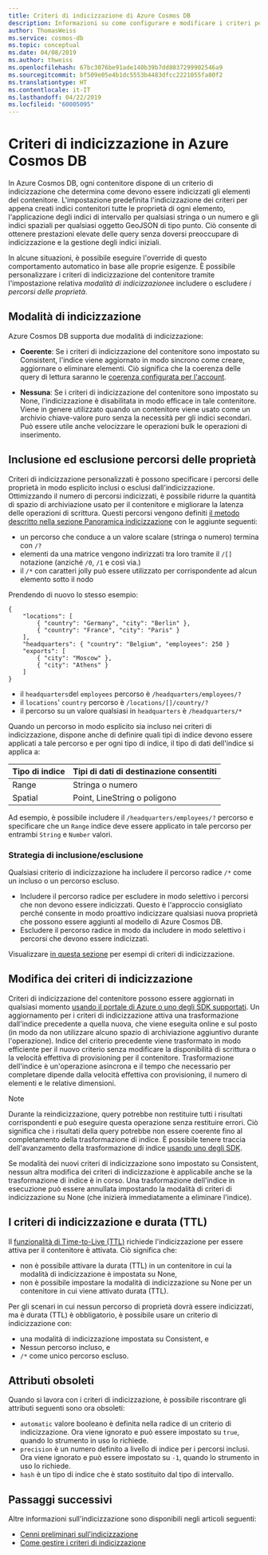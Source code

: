```yaml
---
title: Criteri di indicizzazione di Azure Cosmos DB
description: Informazioni su come configurare e modificare i criteri per l'indicizzazione automatica e prestazioni migliori in Azure Cosmos DB di indicizzazione predefiniti.
author: ThomasWeiss
ms.service: cosmos-db
ms.topic: conceptual
ms.date: 04/08/2019
ms.author: thweiss
ms.openlocfilehash: 67bc3076be91ade140b39b7dd8037299902546a9
ms.sourcegitcommit: bf509e05e4b1dc5553b4483dfcc2221055fa80f2
ms.translationtype: HT
ms.contentlocale: it-IT
ms.lasthandoff: 04/22/2019
ms.locfileid: "60005095"
---
```

# <a name="indexing-policies-in-azure-cosmos-db"></a>Criteri di indicizzazione in Azure Cosmos DB

In Azure Cosmos DB, ogni contenitore dispone di un criterio di indicizzazione che determina come devono essere indicizzati gli elementi del contenitore. L'impostazione predefinita l'indicizzazione dei criteri per appena creati indici contenitori tutte le proprietà di ogni elemento, l'applicazione degli indici di intervallo per qualsiasi stringa o un numero e gli indici spaziali per qualsiasi oggetto GeoJSON di tipo punto. Ciò consente di ottenere prestazioni elevate delle query senza doversi preoccupare di indicizzazione e la gestione degli indici iniziali.

In alcune situazioni, è possibile eseguire l'override di questo comportamento automatico in base alle proprie esigenze. È possibile personalizzare i criteri di indicizzazione del contenitore tramite l'impostazione relativa *modalità di indicizzazione*e includere o escludere *i percorsi delle proprietà*.

## <a name="indexing-mode"></a>Modalità di indicizzazione

Azure Cosmos DB supporta due modalità di indicizzazione:

- **Coerente**: Se i criteri di indicizzazione del contenitore sono impostato su Consistent, l'indice viene aggiornato in modo sincrono come creare, aggiornare o eliminare elementi. Ciò significa che la coerenza delle query di lettura saranno le [coerenza configurata per l'account](consistency-levels.md).

- **Nessuna**: Se i criteri di indicizzazione del contenitore sono impostato su None, l'indicizzazione è disabilitata in modo efficace in tale contenitore. Viene in genere utilizzato quando un contenitore viene usato come un archivio chiave-valore puro senza la necessità per gli indici secondari. Può essere utile anche velocizzare le operazioni bulk le operazioni di inserimento.

## <a name="including-and-excluding-property-paths"></a>Inclusione ed esclusione percorsi delle proprietà

Criteri di indicizzazione personalizzati è possono specificare i percorsi delle proprietà in modo esplicito inclusi o esclusi dall'indicizzazione. Ottimizzando il numero di percorsi indicizzati, è possibile ridurre la quantità di spazio di archiviazione usato per il contenitore e migliorare la latenza delle operazioni di scrittura. Questi percorsi vengono definiti [il metodo descritto nella sezione Panoramica indicizzazione](index-overview.md#from-trees-to-property-paths) con le aggiunte seguenti:

- un percorso che conduce a un valore scalare (stringa o numero) termina con `/?`
- elementi da una matrice vengono indirizzati tra loro tramite il `/[]` notazione (anziché `/0`, `/1` e così via.)
- il `/*` con caratteri jolly può essere utilizzato per corrispondente ad alcun elemento sotto il nodo

Prendendo di nuovo lo stesso esempio:

    {
        "locations": [
            { "country": "Germany", "city": "Berlin" },
            { "country": "France", "city": "Paris" }
        ],
        "headquarters": { "country": "Belgium", "employees": 250 }
        "exports": [
            { "city": "Moscow" },
            { "city": "Athens" }
        ]
    }

- il `headquarters`del `employees` percorso è `/headquarters/employees/?`
- il `locations`' `country` percorso è `/locations/[]/country/?`
- il percorso su un valore qualsiasi in `headquarters` è `/headquarters/*`

Quando un percorso in modo esplicito sia incluso nei criteri di indicizzazione, dispone anche di definire quali tipi di indice devono essere applicati a tale percorso e per ogni tipo di indice, il tipo di dati dell'indice si applica a:

| Tipo di indice | Tipi di dati di destinazione consentiti |
| --- | --- |
| Range | Stringa o numero |
| Spatial | Point, LineString o poligono |

Ad esempio, è possibile includere il `/headquarters/employees/?` percorso e specificare che un `Range` indice deve essere applicato in tale percorso per entrambi `String` e `Number` valori.

### <a name="includeexclude-strategy"></a>Strategia di inclusione/esclusione

Qualsiasi criterio di indicizzazione ha includere il percorso radice `/*` come un incluso o un percorso escluso.

- Includere il percorso radice per escludere in modo selettivo i percorsi che non devono essere indicizzati. Questo è l'approccio consigliato perché consente in modo proattivo indicizzare qualsiasi nuova proprietà che possono essere aggiunti al modello di Azure Cosmos DB.
- Escludere il percorso radice in modo da includere in modo selettivo i percorsi che devono essere indicizzati.

Visualizzare [in questa sezione](how-to-manage-indexing-policy.md#indexing-policy-examples) per esempi di criteri di indicizzazione.

## <a name="modifying-the-indexing-policy"></a>Modifica dei criteri di indicizzazione

Criteri di indicizzazione del contenitore possono essere aggiornati in qualsiasi momento [usando il portale di Azure o uno degli SDK supportati](how-to-manage-indexing-policy.md). Un aggiornamento per i criteri di indicizzazione attiva una trasformazione dall'indice precedente a quella nuova, che viene eseguita online e sul posto (in modo da non utilizzare alcuno spazio di archiviazione aggiuntivo durante l'operazione). Indice del criterio precedente viene trasformato in modo efficiente per il nuovo criterio senza modificare la disponibilità di scrittura o la velocità effettiva di provisioning per il contenitore. Trasformazione dell'indice è un'operazione asincrona e il tempo che necessario per completare dipende dalla velocità effettiva con provisioning, il numero di elementi e le relative dimensioni. 

> [!NOTE]
> Durante la reindicizzazione, query potrebbe non restituire tutti i risultati corrispondenti e può eseguire questa operazione senza restituire errori. Ciò significa che i risultati della query potrebbe non essere coerente fino al completamento della trasformazione di indice. È possibile tenere traccia dell'avanzamento della trasformazione di indice [usando uno degli SDK](how-to-manage-indexing-policy.md).

Se modalità dei nuovi criteri di indicizzazione sono impostato su Consistent, nessun altra modifica dei criteri di indicizzazione è applicabile anche se la trasformazione di indice è in corso. Una trasformazione dell'indice in esecuzione può essere annullata impostando la modalità di criteri di indicizzazione su None (che inizierà immediatamente a eliminare l'indice).

## <a name="indexing-policies-and-ttl"></a>I criteri di indicizzazione e durata (TTL)

Il [funzionalità di Time-to-Live (TTL)](time-to-live.md) richiede l'indicizzazione per essere attiva per il contenitore è attivata. Ciò significa che:

- non è possibile attivare la durata (TTL) in un contenitore in cui la modalità di indicizzazione è impostata su None,
- non è possibile impostare la modalità di indicizzazione su None per un contenitore in cui viene attivato durata (TTL).

Per gli scenari in cui nessun percorso di proprietà dovrà essere indicizzati, ma è durata (TTL) è obbligatorio, è possibile usare un criterio di indicizzazione con:

- una modalità di indicizzazione impostata su Consistent, e
- Nessun percorso incluso, e
- `/*` come unico percorso escluso.

## <a name="obsolete-attributes"></a>Attributi obsoleti

Quando si lavora con i criteri di indicizzazione, è possibile riscontrare gli attributi seguenti sono ora obsoleti:

- `automatic` valore booleano è definita nella radice di un criterio di indicizzazione. Ora viene ignorato e può essere impostato su `true`, quando lo strumento in uso lo richiede.
- `precision` è un numero definito a livello di indice per i percorsi inclusi. Ora viene ignorato e può essere impostato su `-1`, quando lo strumento in uso lo richiede.
- `hash` è un tipo di indice che è stato sostituito dal tipo di intervallo.

## <a name="next-steps"></a>Passaggi successivi

Altre informazioni sull'indicizzazione sono disponibili negli articoli seguenti:

- [Cenni preliminari sull'indicizzazione](index-overview.md)
- [Come gestire i criteri di indicizzazione](how-to-manage-indexing-policy.md)
